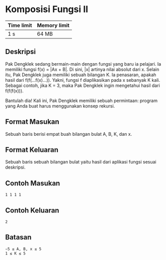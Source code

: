 # Komposisi Fungsi II

Time limit | Memory limit
---------- | ------------
1 s | 64 MB

## Deskripsi
Pak Dengklek sedang bermain-main dengan fungsi yang baru ia pelajari. Ia memiliki fungsi f(x) = |Ax + B|. Di sini, |x| artinya nilai absolut dari x. Selain itu, Pak Dengklek juga memiliki sebuah bilangan K. Ia penasaran, apakah hasil dari f(f(...f(x)...)). Yakni, fungsi f diaplikasikan pada x sebanyak K kali. Sebagai contoh, jika K = 3, maka Pak Dengklek ingin mengetahui hasil dari f(f(f(x))).

Bantulah dia! Kali ini, Pak Dengklek memiliki sebuah permintaan: program yang Anda buat harus menggunakan konsep rekursi.

## Format Masukan
Sebuah baris berisi empat buah bilangan bulat A, B, K, dan x.

## Format Keluaran
Sebuah baris sebuah bilangan bulat yaitu hasil dari aplikasi fungsi sesuai deskripsi.

## Contoh Masukan
    1 1 1 1
## Contoh Keluaran
    2
## Batasan
    −5 ≤ A, B, x ≤ 5
    1 ≤ K ≤ 5

